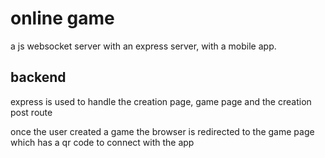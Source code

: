 # online game
a js websocket server with an express server, with a mobile app.

## backend
express is used to handle the creation page, game page and the creation post route

once the user created a game the browser is redirected to the game page which has a qr code to connect with the app